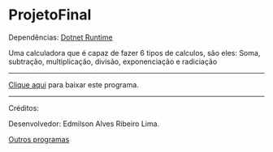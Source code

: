 # ProjetoFinal
Dependências: [Dotnet Runtime](https://dotnet.microsoft.com/en-us/download/dotnet/6.0/runtime)


Uma calculadora que é capaz de fazer 6 tipos de calculos, 
são eles: Soma, subtração, multiplicação, divisão, exponenciação e radiciação

---

[Clique aqui](https://github.com/Edmilso17/ProjetoFinal/raw/main/Projeto%20Final%20calculadora.zip) para baixar este programa.

---

Créditos:

Desenvolvedor: Edmilson Alves Ribeiro Lima.

[Outros programas](https://github.com/Edmilso17?tab=repositories)
